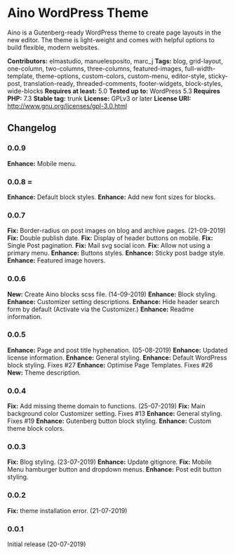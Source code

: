 # Aino WordPress Theme
Aino is a Gutenberg-ready WordPress theme to create page layouts in the new editor. The theme is light-weight and comes with helpful options to build flexible, modern websites.

__Contributors:__ elmastudio, manuelesposito, marc_j
__Tags:__  blog, grid-layout, one-column, two-columns, three-columns, featured-images, full-width-template, theme-options, custom-colors, custom-menu, editor-style, sticky-post, translation-ready, threaded-comments, footer-widgets, block-styles, wide-blocks
__Requires at least:__ 5.0
__Tested up to:__ WordPress 5.3
__Requires PHP:__ 7.3
__Stable tag:__ trunk
__License:__ GPLv3 or later
__License URI:__ http://www.gnu.org/licenses/gpl-3.0.html

## Changelog

### 0.0.9
**Enhance:** Mobile menu.

### 0.0.8 =
**Enhance:** Default block styles.
**Enhance:** Add new font sizes for blocks.

### 0.0.7
**Fix:** Border-radius on post images on blog and archive pages. (21-09-2019)
**Fix:** Double publish date.
**Fix:** Display of header buttons on mobile.
**Fix:** Single Post pagination.
**Fix:** Mail svg social icon.
**Fix:** Allow not using a primary menu.
**Enhance:** Buttons styles.
**Enhance:** Sticky post badge style.
**Enhance:** Featured image hovers.

### 0.0.6
**New:** Create Aino blocks scss file. (14-09-2019)
**Enhance:** Block styling.
**Enhance:** Customizer setting descriptions.
**Enhance:** Hide header search form by default (Activate via the Customizer.)
**Enhance:** Readme information.

### 0.0.5
**Enhance:** Page and post title hyphenation. (05-08-2019)
**Enhance:** Updated license information.
**Enhance:** General styling.
**Enhance:** Default WordPress block styling. Fixes #27
**Enhance:** Optimise Page Templates. Fixes #26
**New:** Theme description.

### 0.0.4
**Fix:** Add missing theme domain to functions. (25-07-2019)
**Fix:** Main background color Customizer setting. Fixes #13
**Enhance:** General styling. Fixes #19
**Enhance:** Gutenberg button block styling.
**Enhance:** Custom theme block colors.

### 0.0.3
**Fix:** Blog styling. (23-07-2019)
**Enhance:** Update gitignore.
**Fix:** Mobile Menu hamburger button and dropdown menus.
**Enhance:** Post edit button styling.

### 0.0.2
**Fix:** theme installation error. (21-07-2019)

### 0.0.1
Initial release (20-07-2019)

